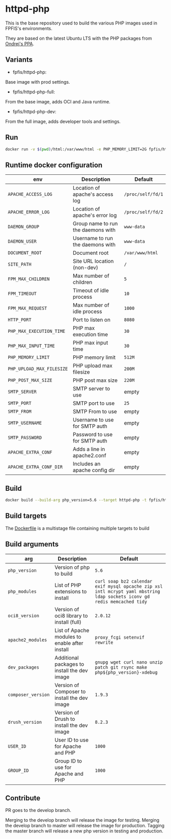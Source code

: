 # httpd-php

This is the base repository used to build the various PHP images used in FPFIS's
environments.

They are based on the latest Ubuntu LTS with the PHP packages from [Ondrej's PPA](https://launchpad.net/~ondrej/+archive/ubuntu/php).

## Variants
- fpfis/httpd-php:*<php-version>*

Base image with prod settings.

- fpfis/httpd-php-full:*<php-version>*

From the base image, adds OCI and Java runtime.

- fpfis/httpd-php-dev:*<php-version>*

From the full image, adds developer tools and settings.

## Run

```bash
docker run -v $(pwd)/html:/var/www/html -e PHP_MEMORY_LIMIT=2G fpfis/httpd-php:5.6 .
```

## Runtime docker configuration

| env                        | Description                        |  Default          |
|----------------------------|------------------------------------|-------------------|
|`APACHE_ACCESS_LOG`         | Location of apache's access log    | `/proc/self/fd/1` |
|`APACHE_ERROR_LOG`          | Location of apache's error log     | `/proc/self/fd/2` |
|`DAEMON_GROUP`              | Group name to run the daemons with | `www-data`        |
|`DAEMON_USER`               | Username to run the daemons with   | `www-data`        |
|`DOCUMENT_ROOT`             | Document root                      | `/var/www/html`   |
|`SITE_PATH`                 | Site URL location (non-dev)        | `/`               |
|`FPM_MAX_CHILDREN`          | Max number of children             | `5`               |
|`FPM_TIMEOUT`               | Timeout of idle process            | `10`              |
|`FPM_MAX_REQUEST`           | Max number of idle process         | `1000`            |
|`HTTP_PORT`                 | Port to listen on                  | `8080`            |
|`PHP_MAX_EXECUTION_TIME`    | PHP max execution time             | `30`              |
|`PHP_MAX_INPUT_TIME`        | PHP max input time                 | `30`              |
|`PHP_MEMORY_LIMIT`          | PHP memory limit                   | `512M`            |
|`PHP_UPLOAD_MAX_FILESIZE`   | PHP upload max filesize            | `200M`            |
|`PHP_POST_MAX_SIZE`         | PHP post max size                  | `220M`            |
|`SMTP_SERVER`               | SMTP server to use                 | empty             |
|`SMTP_PORT  `               | SMTP port   to use                 | `25`              |
|`SMTP_FROM`                 | SMTP From to use                   | empty             |
|`SMTP_USERNAME`             | Username to use for SMTP auth      | empty             |
|`SMTP_PASSWORD`             | Password to use for SMTP auth      | empty             |
|`APACHE_EXTRA_CONF`         | Adds a line in apache2.conf        | empty             |
|`APACHE_EXTRA_CONF_DIR`     | Includes an apache config dir      | empty             |

## Build

```bash
docker build --build-arg php_version=5.6 --target httpd-php -t fpfis/httpd-php:5.6 .
```

## Build targets

The [Dockerfile](Dockerfile) is a multistage file containing multiple targets to build

## Build arguments
| arg              | Description                                    | Default  
|------------------|------------------------------------------------|----------
|`php_version`     | Version of php to build                        | `5.6`
|`php_modules`     | List of PHP extensions to install              | `curl soap bz2 calendar exif mysql opcache zip xsl intl mcrypt yaml mbstring ldap sockets iconv gd redis memcached tidy`
|`oci8_version`    | Version of oci8 library to install (full)      | `2.0.12`
|`apache2_modules` | List of Apache modules to enable after install | `proxy_fcgi setenvif rewrite`
|`dev_packages`    | Additional packages to install the dev image   | `gnupg wget curl nano unzip patch git rsync make php${php_version}-xdebug`
|`composer_version`| Version of Composer to install the dev image   | `1.9.3`
|`drush_version`   | Version of Drush to install the dev image      | `8.2.3`
|`USER_ID`         | User ID to use for Apache and PHP              | `1000`
|`GROUP_ID`        | Group ID to use for Apache and PHP             | `1000`


## Contribute

PR goes to the develop branch.

Merging to the develop branch will release the image for testing.
Merging the develop branch to master will release the image for production.
Tagging the master branch will release a new php version in testing and production.
